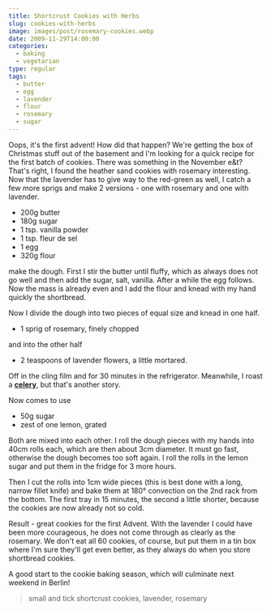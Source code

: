 ```yaml
---
title: Shortcrust Cookies with Herbs
slug: cookies-with-herbs
image: images/post/rosemary-cookies.webp
date: 2009-11-29T14:00:00
categories: 
  - baking
  - vegetarian
type: regular
tags: 
  - butter
  - egg
  - lavender
  - flour
  - rosemary
  - sugar
---
```


Oops, it's the first advent! How did that happen? We're getting the box of Christmas stuff out of the basement and I'm looking for a quick recipe for the first batch of cookies. There was something in the November e&t? That's right, I found the heather sand cookies with rosemary interesting. Now that the lavender has to give way to the red-green as well, I catch a few more sprigs and make 2 versions - one with rosemary and one with lavender.

* 200g butter 
* 180g sugar 
* 1 tsp. vanilla powder 
* 1 tsp. fleur de sel 
* 1 egg 
* 320g flour

make the dough. First I stir the butter until fluffy, which as always does not go well and then add the sugar, salt, vanilla. After a while the egg follows. Now the mass is already even and I add the flour and knead with my hand quickly the shortbread.

Now I divide the dough into two pieces of equal size and knead in one half.

* 1 sprig of rosemary, finely chopped

and into the other half

* 2 teaspoons of lavender flowers, a little mortared.

Off in the cling film and for 30 minutes in the refrigerator. Meanwhile, I roast a **[celery](../fried-celery-cutlets/)**, but that's another story.

Now comes to use

* 50g sugar 
* zest of one lemon, grated

Both are mixed into each other. I roll the dough pieces with my hands into 40cm rolls each, which are then about 3cm diameter. It must go fast, otherwise the dough becomes too soft again. I roll the rolls in the lemon sugar and put them in the fridge for 3 more hours.

Then I cut the rolls into 1cm wide pieces (this is best done with a long, narrow fillet knife) and bake them at 180° convection on the 2nd rack from the bottom. The first tray in 15 minutes, the second a little shorter, because the cookies are now already not so cold.

Result - great cookies for the first Advent. With the lavender I could have been more courageous, he does not come through as clearly as the rosemary. We don't eat all 60 cookies, of course, but put them in a tin box where I'm sure they'll get even better, as they always do when you store shortbread cookies.

A good start to the cookie baking season, which will culminate next weekend in Berlin!

> small and tick shortcrust cookies, lavender, rosemary